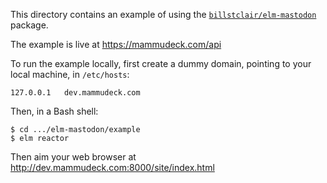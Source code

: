 This directory contains an example of using the [`billstclair/elm-mastodon`](http://package.elm-lang.org/packages/billstclair/elm-mastodon/latest) package.

The example is live at https://mammudeck.com/api

To run the example locally, first create a dummy domain, pointing to your local machine, in `/etc/hosts`:

    127.0.0.1	dev.mammudeck.com
    
Then, in a Bash shell:

    $ cd .../elm-mastodon/example
    $ elm reactor

Then aim your web browser at http://dev.mammudeck.com:8000/site/index.html
